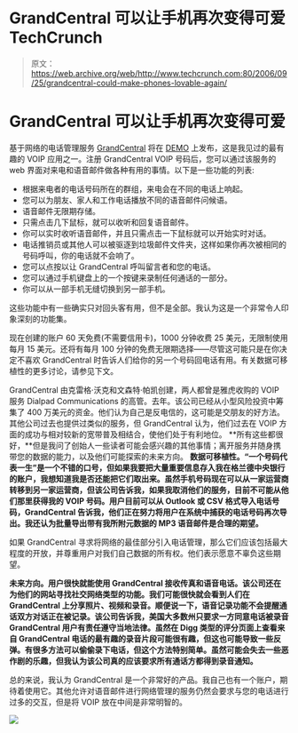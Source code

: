 # GrandCentral 可以让手机再次变得可爱 TechCrunch

> 原文：<https://web.archive.org/web/http://www.techcrunch.com:80/2006/09/25/grandcentral-could-make-phones-lovable-again/>

# GrandCentral 可以让手机再次变得可爱

 [](https://web.archive.org/web/20221006170253/http://grandcentral.com/) 基于网络的电话管理服务 [GrandCentral](https://web.archive.org/web/20221006170253/http://grandcentral.com/) 将在 [DEMO](https://web.archive.org/web/20221006170253/http://demo.com/) 上发布，这是我见过的最有趣的 VOIP 应用之一。注册 GrandCentral VOIP 号码后，您可以通过该服务的 web 界面对来电和语音邮件做各种有用的事情。以下是一些功能的列表:

*   根据来电者的电话号码所在的群组，来电会在不同的电话上响起。
*   您可以为朋友、家人和工作电话播放不同的语音邮件问候语。
*   语音邮件无限期存储。
*   只需点击几下鼠标，就可以收听和回复语音邮件。
*   你可以实时收听语音邮件，并且只需点击一下鼠标就可以开始实时对话。
*   电话推销员或其他人可以被驱逐到垃圾邮件文件夹，这样如果你再次被相同的号码呼叫，你的电话就不会响了。
*   您可以点按以让 GrandCentral 呼叫留言者和您的电话。
*   您可以通过手机键盘上的一个按键来录制任何通话的一部分。
*   你可以从一部手机无缝切换到另一部手机。

这些功能中有一些确实只对回头客有用，但不是全部。我认为这是一个非常令人印象深刻的功能集。

现在创建的账户 60 天免费(不需要信用卡)，1000 分钟收费 25 美元，无限制使用每月 15 美元。还将有每月 100 分钟的免费无限期选择——尽管这可能只是在你决定不喜欢 GrandCentral 时告诉人们给你的另一个号码回电话有用。有关数据可移植性的更多讨论，请参见下文。

GrandCentral 由克雷格·沃克和文森特·帕凯创建，两人都曾是雅虎收购的 VOIP 服务 Dialpad Communications 的高管。去年。该公司已经从小型风险投资中筹集了 400 万美元的资金。他们认为自己是反电信的，这可能是交朋友的好方法。其他公司过去也提供过类似的服务，但 GrandCentral 认为，他们过去在 VOIP 方面的成功与相对较新的宽带普及相结合，使他们处于有利地位。
 **所有这些都很好，**但是我问了创始人一些读者可能会感兴趣的其他事情；离开服务并随身携带您的数据的能力，以及他们可能探索的未来方向。 **数据可移植性。“一个号码代表一生”是一个不错的口号，但如果我要把大量重要信息存入我在格兰德中央银行的账户，我想知道我是否还能把它们取出来。虽然手机号码现在可以从一家运营商转移到另一家运营商，但该公司告诉我，如果我取消他们的服务，目前不可能从他们那里获得我的 VOIP 号码。用户目前可以从 Outlook 或 CSV 格式导入电话号码，GrandCentral 告诉我，他们正在努力将用户在系统中捕获的电话号码再次导出。我还认为批量导出带有我所附元数据的 MP3 语音邮件是合理的期望。**

如果 GrandCentral 寻求将网络的最佳部分引入电话管理，那么它们应该包括最大程度的开放，并尊重用户对我们自己数据的所有权。他们表示愿意不辜负这些期望。

**未来方向。用户很快就能使用 GrandCentral 接收传真和语音电话。该公司还在为他们的网站寻找社交网络类型的功能。我们可能很快就会看到人们在 GrandCentral 上分享照片、视频和录音。顺便说一下，语音记录功能不会提醒通话双方对话正在被记录。该公司告诉我，美国大多数州只要求一方同意电话被录音 GrandCentral 用户有责任遵守当地法律。虽然在 Digg 类型的评分页面上查看来自 GrandCentral 电话的最有趣的录音片段可能很有趣，但这也可能导致一些反弹。有很多方法可以偷偷录下电话，但这个方法特别简单。虽然可能会失去一些恶作剧的乐趣，但我认为该公司真的应该要求所有通话方都得到录音通知。**

总的来说，我认为 GrandCentral 是一个非常好的产品。我自己也有一个账户，期待着使用它。其他允许对语音邮件进行网络管理的服务仍然会要求与您的电话进行过多的交互，但是将 VOIP 放在中间是非常明智的。

![](img/07c27dffd4b47c448e0f725f07015601.png)